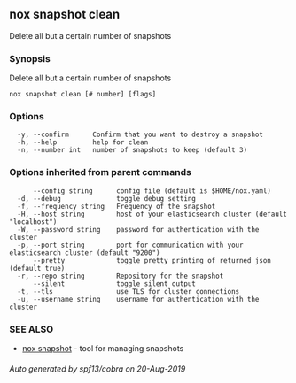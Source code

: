 ## nox snapshot clean

Delete all but a certain number of snapshots

### Synopsis

Delete all but a certain number of snapshots

```
nox snapshot clean [# number] [flags]
```

### Options

```
  -y, --confirm      Confirm that you want to destroy a snapshot
  -h, --help         help for clean
  -n, --number int   number of snapshots to keep (default 3)
```

### Options inherited from parent commands

```
      --config string      config file (default is $HOME/nox.yaml)
  -d, --debug              toggle debug setting
  -f, --frequency string   Frequency of the snapshot
  -H, --host string        host of your elasticsearch cluster (default "localhost")
  -W, --password string    password for authentication with the cluster
  -p, --port string        port for communication with your elasticsearch cluster (default "9200")
      --pretty             toggle pretty printing of returned json (default true)
  -r, --repo string        Repository for the snapshot
      --silent             toggle silent output
  -t, --tls                use TLS for cluster connections
  -u, --username string    username for authentication with the cluster
```

### SEE ALSO

* [nox snapshot](nox_snapshot.md)	 - tool for managing snapshots

###### Auto generated by spf13/cobra on 20-Aug-2019
